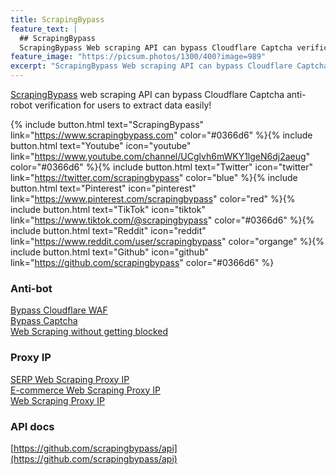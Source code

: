 ```yaml
---
title: ScrapingBypass
feature_text: |
  ## ScrapingBypass
  ScrapingBypass Web scraping API can bypass Cloudflare Captcha verification!
feature_image: "https://picsum.photos/1300/400?image=989"
excerpt: "ScrapingBypass Web scraping API can bypass Cloudflare Captcha verification!"
---
```


[ScrapingBypass](https://www.scrapingbypass.com) web scraping API can bypass Cloudflare Captcha anti-robot verification for users to extract data easily!

{% include button.html text="ScrapingBypass" link="https://www.scrapingbypass.com" color="#0366d6" %}{% include button.html text="Youtube" icon="youtube" link="https://www.youtube.com/channel/UCglvh6mWKY1lgeN6dj2aeug" color="#0366d6" %}{% include button.html text="Twitter" icon="twitter" link="https://twitter.com/scrapingbypass" color="blue" %}{% include button.html text="Pinterest" icon="pinterest" link="https://www.pinterest.com/scrapingbypass" color="red" %}{% include button.html text="TikTok" icon="tiktok" link="https://www.tiktok.com/@scrapingbypass" color="#0366d6" %}{% include button.html text="Reddit" icon="reddit" link="https://www.reddit.com/user/scrapingbypass" color="organge" %}{% include button.html text="Github" icon="github" link="https://github.com/scrapingbypass" color="#0366d6" %}



### Anti-bot
[Bypass Cloudflare WAF](https://www.scrapingbypass.com/cloudflare-bypass.html)  
[Bypass Captcha](https://www.scrapingbypass.com/bypass-captcha.html)  
[Web Scraping without getting blocked](https://www.scrapingbypass.com/web-scraping-without-getting-blocked.html)  

### Proxy IP
[SERP Web Scraping Proxy IP](https://www.scrapingbypass.com/serp-scraper-api.html)  
[E-commerce Web Scraping Proxy IP](https://www.scrapingbypass.com/ecommerce-scraper-api.html)  
[Web Scraping Proxy IP](https://www.scrapingbypass.com/web-scraper-api.html)  

### API docs
[https://github.com/scrapingbypass/api](https://github.com/scrapingbypass/api)  


